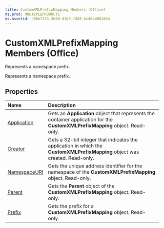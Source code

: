 ```yaml
---
title: CustomXMLPrefixMapping Members (Office)
ms.prod: MULTIPLEPRODUCTS
ms.assetid: c06ef133-3b0d-d1b3-f488-bc46a49018d4
---
```



# CustomXMLPrefixMapping Members (Office)
Represents a namespace prefix.

Represents a namespace prefix.


## Properties



|**Name**|**Description**|
|:-----|:-----|
|[Application](customxmlprefixmapping-application-property-office.md)|Gets an  **Application** object that represents the container application for the **CustomXMLPrefixMapping** object. Read-only.|
|[Creator](customxmlprefixmapping-creator-property-office.md)|Gets a 32-bit integer that indicates the application in which the  **CustomXMLPrefixMapping** object was created. Read-only.|
|[NamespaceURI](customxmlprefixmapping-namespaceuri-property-office.md)|Gets the unique address identifier for the namespace of the  **CustomXMLPrefixMapping** object. Read-only.|
|[Parent](customxmlprefixmapping-parent-property-office.md)|Gets the  **Parent** object of the **CustomXMLPrefixMapping** object. Read-only.|
|[Prefix](customxmlprefixmapping-prefix-property-office.md)|Gets the prefix for a  **CustomXMLPrefixMapping** object. Read-only.|

